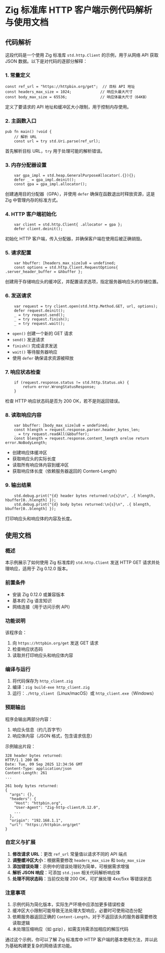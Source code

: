 # Zig 标准库 HTTP 客户端示例代码解析与使用文档

## 代码解析

这段代码是一个使用 Zig 标准库 `std.http.Client` 的示例，用于从网络 API 获取 JSON 数据。以下是对代码的逐部分解释：

### 1. 常量定义
```zig
const ref_url = "https://httpbin.org/get";  // 目标 API 地址
const headers_max_size = 1024;             // 响应头最大尺寸
const body_max_size = 65536;               // 响应体最大尺寸（64KB）
```

定义了要请求的 API 地址和缓冲区大小限制，用于控制内存使用。

### 2. 主函数入口
```zig
pub fn main() !void {
    // 解析 URL
    const url = try std.Uri.parse(ref_url);
```
首先解析目标 URL，`try` 用于处理可能的解析错误。

### 3. 内存分配器设置
```zig
    var gpa_impl = std.heap.GeneralPurposeAllocator(.{}){};
    defer _ = gpa_impl.deinit();
    const gpa = gpa_impl.allocator();
```
创建通用目的分配器（GPA），并使用 `defer` 确保在函数退出时释放资源，这是 Zig 中管理内存的标准方式。

### 4. HTTP 客户端初始化
```zig
    var client = std.http.Client{ .allocator = gpa };
    defer client.deinit();
```
初始化 HTTP 客户端，传入分配器，并确保客户端在使用后被正确销毁。

### 5. 请求配置
```zig
    var hbuffer: [headers_max_size]u8 = undefined;
    const options = std.http.Client.RequestOptions{ .server_header_buffer = &hbuffer };
```
创建用于存储响应头的缓冲区，并配置请求选项，指定服务器响应头的存储位置。

### 6. 发送请求
```zig
    var request = try client.open(std.http.Method.GET, url, options);
    defer request.deinit();
    _ = try request.send();
    _ = try request.finish();
    _ = try request.wait();
```
- `open()` 创建一个新的 GET 请求
- `send()` 发送请求
- `finish()` 完成请求发送
- `wait()` 等待服务器响应
- 使用 `defer` 确保请求资源被释放

### 7. 响应状态检查
```zig
    if (request.response.status != std.http.Status.ok) {
        return error.WrongStatusResponse;
    }
```
检查 HTTP 响应状态码是否为 200 OK，若不是则返回错误。

### 8. 读取响应内容
```zig
    var bbuffer: [body_max_size]u8 = undefined;
    const hlength = request.response.parser.header_bytes_len;
    _ = try request.readAll(&bbuffer);
    const blength = request.response.content_length orelse return error.NoBodyLength;
```
- 创建响应体缓冲区
- 获取响应头的实际长度
- 读取所有响应体内容到缓冲区
- 获取响应体长度（依赖服务器返回的 Content-Length）

### 9. 输出结果
```zig
    std.debug.print("{d} header bytes returned:\n{s}\n", .{ hlength, hbuffer[0..hlength] });
    std.debug.print("{d} body bytes returned:\n{s}\n", .{ blength, bbuffer[0..blength] });
```
打印响应头和响应体的内容及长度。

## 使用文档

### 概述
本示例展示了如何使用 Zig 标准库的 `std.http.Client` 发送 HTTP GET 请求并处理响应，适用于 Zig 0.12.0 版本。

### 前置条件
- 安装 Zig 0.12.0 或兼容版本
- 基本的 Zig 语言知识
- 网络连接（用于访问示例 API）

### 功能说明
该程序会：
1. 向 `https://httpbin.org/get` 发送 GET 请求
2. 检查响应状态码
3. 读取并打印响应头和响应体内容

### 编译与运行
1. 将代码保存为 `http_client.zig`
2. 编译：`zig build-exe http_client.zig`
3. 运行：`./http_client`（Linux/macOS）或 `http_client.exe`（Windows）

### 预期输出
程序会输出两部分内容：
1. 响应头信息（约几百字节）
2. 响应体内容（JSON 格式，包含请求信息）

示例输出片段：
```
328 header bytes returned:
HTTP/1.1 200 OK
Date: Tue, 09 Sep 2025 12:34:56 GMT
Content-Type: application/json
Content-Length: 261
...

261 body bytes returned:
{
  "args": {},
  "headers": {
    "Host": "httpbin.org",
    "User-Agent": "Zig-http-client/0.12.0",
    ...
  },
  "origin": "192.168.1.1",
  "url": "https://httpbin.org/get"
}
```

### 自定义与扩展
1. **修改请求 URL**：更改 `ref_url` 常量值以请求不同的 API 端点
2. **调整缓冲区大小**：根据需要修改 `headers_max_size` 和 `body_max_size`
3. **添加错误处理**：示例中的错误处理较为简单，可根据需求增强
4. **解析 JSON 响应**：可添加 `std.json` 相关代码解析响应体
5. **处理不同状态码**：当前仅处理 200 OK，可扩展处理 4xx/5xx 等错误状态

### 注意事项
1. 示例代码为简化版本，实际生产环境中应添加更多错误检查
2. 缓冲区大小限制可能导致无法处理大型响应，必要时可使用动态分配
3. 依赖服务器返回正确的 `Content-Length`，对于不返回该头的服务器需要修改读取逻辑
4. 未处理压缩响应（如 gzip），如需支持需添加相应的解压代码

通过这个示例，你可以了解 Zig 标准库中 HTTP 客户端的基本使用方法，并以此为基础构建更复杂的网络请求功能。